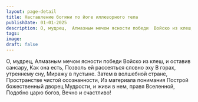 ```yaml
---
layout: page-detail
title: Наставление богини по йоге иллюзорного тела
publishDate: 01-01-2025
description: О, мудрец,  Алмазным мечом ясности победи  Войско из клеш, и оставив сансару,  Как она есть,  Позволь ей рассеяться словно эху  В горах, утреннему сну,  Миражу в пустыне.  Затем в волшебной стране,  Пространстве чистой осознанности,  Из материала понимания Построй божественный дворец  Мудрости, и живи в нем, правя  Вселенной, Подобно царю богов,  Вечно и счастливо!
tags:
image:
draft: false
---
```

О, мудрец,  Алмазным мечом ясности победи  Войско из клеш, и оставив сансару,  Как она есть,  Позволь ей рассеяться словно эху  В горах, утреннему сну,  Миражу в пустыне.  Затем в волшебной стране,  Пространстве чистой осознанности,  Из материала понимания Построй божественный дворец  Мудрости, и живи в нем, правя  Вселенной, Подобно царю богов,  Вечно и счастливо!
  
